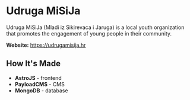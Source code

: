 # Udruga MiSiJa

Udruga MiSiJa (Mladi iz Sikirevaca i Jaruga) is a local youth organization that promotes the engagement of young people in their community. 

**Website:** https://udrugamisija.hr

## How It's Made

- **AstroJS** - frontend
- **PayloadCMS** - CMS
- **MongoDB** - database
